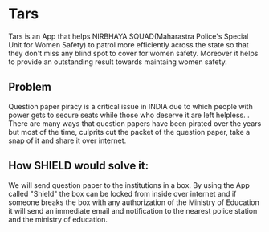 # Tars
Tars is an App that helps NIRBHAYA SQUAD(Maharastra Police's Special Unit for Women Safety) to patrol more efficiently across the state so that they don't 
miss any blind spot to cover for women safety. Moreover it helps to provide an outstanding result towards maintaing women safety. 
## Problem
Question paper piracy is a critical issue in INDIA due to which people with power gets to secure seats 
while those who deserve it are left helpless. . There are many ways that question papers have been pirated over the years but most of the time, 
culprits cut the packet of the question paper, take a snap of it and share it over internet.
## How SHIELD would solve it:

We will send question paper to the institutions in a box. By using the App called "Shield" the box can be locked from inside over internet and if someone breaks the box with any authorization of the Ministry of Education it will send an immediate email and notification to the nearest police station and the ministry of education.
